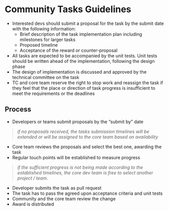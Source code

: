 # Community Tasks Guidelines

- Interested devs should submit a proposal for the task by the submit date with the following information:
  - Brief description of the task implementation plan including milestones for larger tasks
  - Proposed timeline
  - Acceptance of the reward or counter-proposal
- All tasks are expected to be accompanied by the unit tests.  Unit tests should be written ahead of the implementation, following the design phase
- The design of implementation is discussed and approved by the technical committee on the task
- TC and core team reserve the right to stop work and reassign the task if they feel that the place or direction of task progress is insufficient to meet the requirements or the deadlines

## Process
- Developers or teams submit proposals by the “submit by” date
> _if no proposals received, the tasks submission timelines will be extended or will be assigned to the core team based on availability_
- Core team reviews the proposals and select the best one, awarding the task
- Regular touch points will be established to measure progress 
> _if the sufficient progress is not being made according to the established timelines, the core dev team is free to select another project / team._
- Developer submits the task as pull request
- The task has to pass the agreed upon acceptance criteria and unit tests 
- Community and the core team review the change
- Award is distributed
